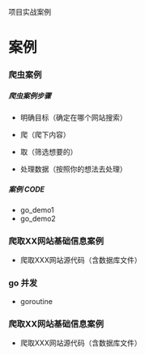 
项目实战案例

# 案例

### 爬虫案例 

##### 爬虫案例步骤 

* 明确目标（确定在哪个网站搜索）

* 爬（爬下内容）

* 取（筛选想要的）

* 处理数据（按照你的想法去处理）

##### 案例 CODE 

 * go_demo1
 * go_demo2
  
### 爬取XX网站基础信息案例

 * 爬取XXX网站源代码（含数据库文件）


### go 并发 

 * goroutine

### 爬取XX网站基础信息案例 

* 爬取XXX网站源代码（含数据库文件）


